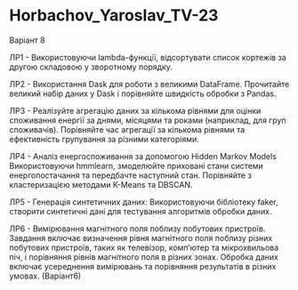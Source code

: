 # Horbachov_Yaroslav_TV-23

Варіант 8

ЛР1 - Використовуючи lambda-функції, відсортувати список кортежів за другою складовою у зворотному порядку.

ЛР2 - Використання Dask для роботи з великими DataFrame. Прочитайте великий набір даних у Dask і порівняйте швидкість обробки з Pandas.

ЛР3 - Реалізуйте агрегацію даних за кількома рівнями для оцінки споживання енергії за днями, місяцями та роками (наприклад, для груп споживачів). Порівняйте час агрегації за кількома рівнями та ефективність групування за різними категоріями.

ЛР4 - Аналіз енергоспоживання за допомогою Hidden Markov Models
Використовуючи hmmlearn, змоделюйте приховані стани системи енергопостачання та передбачте наступний стан. Порівняйте з кластеризацією методами K-Means та DBSCAN.

ЛР5 - Генерація синтетичних даних: Використовуючи бібліотеку faker, створити синтетичні дані для тестування алгоритмів обробки даних.

ЛР6 - Вимірювання магнітного поля поблизу побутових пристроїв. Завдання включає визначення рівня магнітного поля поблизу різних побутових пристроїв, таких як телевізор, комп’ютер та мікрохвильова піч, і порівняння рівнів магнітного поля в різних зонах. Обробка даних включає усереднення вимірювань та порівняння результатів в різних умовах. (Варіант6)
